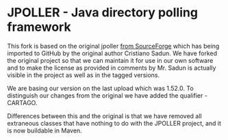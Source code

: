 JPOLLER - Java directory polling framework
=======================================

This fork is based on the original jpoller [from SourceForge]( https://sourceforge.net/projects/jpoller/
) which has being imported to GitHub by the original author Cristiano Sadun. We have forked the original project so that we can maintain it for use in our own software and to make the license as provided in comments by Mr. Sadun is actually visible in the project as well as in the tagged versions.

We are basing our version on the last upload which was 1.52.0. To distinguish our changes from the original we have added the qualifier -CARTAGO.

Differences between this and the original is that we have removed all extraneous classes that have nothing to do with the JPOLLER project, and it is now buildable in Maven.
